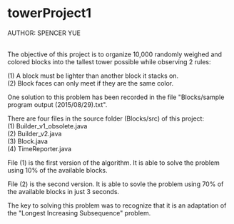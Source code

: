 # towerProject1

AUTHOR: SPENCER YUE<br><br>


The objective of this project is to organize 10,000 randomly weighed and
colored blocks into the tallest tower possible while observing 2 rules:<br>

(1) A block must be lighter than another block it stacks on.<br>
(2) Block faces can only meet if they are the same color.<br>

One solution to this problem has been recorded in the file
"Blocks/sample program output (2015/08/29).txt".<br>

There are four files in the source folder (Blocks/src) of this project:<br>
(1) Builder_v1_obsolete.java<br>
(2) Builder_v2.java<br>
(3) Block.java<br>
(4) TimeReporter.java<br>

File (1) is the first version of the algorithm. It is able to solve the problem
using 10% of the available blocks.<br>

File (2) is the second version. It is able to sovle the problem using 70% of the
available blocks in just 3 seconds.<br>

The key to solving this problem was to recognize that it is an adaptation of the
"Longest Increasing Subsequence" problem.
